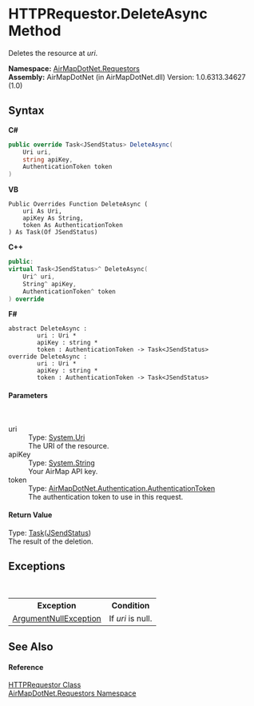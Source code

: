 # HTTPRequestor.DeleteAsync Method 
 

Deletes the resource at *uri*.

**Namespace:**&nbsp;<a href="N_AirMapDotNet_Requestors">AirMapDotNet.Requestors</a><br />**Assembly:**&nbsp;AirMapDotNet (in AirMapDotNet.dll) Version: 1.0.6313.34627 (1.0)

## Syntax

**C#**<br />
``` C#
public override Task<JSendStatus> DeleteAsync(
	Uri uri,
	string apiKey,
	AuthenticationToken token
)
```

**VB**<br />
``` VB
Public Overrides Function DeleteAsync ( 
	uri As Uri,
	apiKey As String,
	token As AuthenticationToken
) As Task(Of JSendStatus)
```

**C++**<br />
``` C++
public:
virtual Task<JSendStatus>^ DeleteAsync(
	Uri^ uri, 
	String^ apiKey, 
	AuthenticationToken^ token
) override
```

**F#**<br />
``` F#
abstract DeleteAsync : 
        uri : Uri * 
        apiKey : string * 
        token : AuthenticationToken -> Task<JSendStatus> 
override DeleteAsync : 
        uri : Uri * 
        apiKey : string * 
        token : AuthenticationToken -> Task<JSendStatus> 
```


#### Parameters
&nbsp;<dl><dt>uri</dt><dd>Type: <a href="http://msdn2.microsoft.com/en-us/library/txt7706a" target="_blank">System.Uri</a><br />The URI of the resource.</dd><dt>apiKey</dt><dd>Type: <a href="http://msdn2.microsoft.com/en-us/library/s1wwdcbf" target="_blank">System.String</a><br />Your AirMap API key.</dd><dt>token</dt><dd>Type: <a href="T_AirMapDotNet_Authentication_AuthenticationToken">AirMapDotNet.Authentication.AuthenticationToken</a><br />The authentication token to use in this request.</dd></dl>

#### Return Value
Type: <a href="http://msdn2.microsoft.com/en-us/library/dd321424" target="_blank">Task</a>(<a href="T_AirMapDotNet_JSendStatus">JSendStatus</a>)<br />The result of the deletion.

## Exceptions
&nbsp;<table><tr><th>Exception</th><th>Condition</th></tr><tr><td><a href="http://msdn2.microsoft.com/en-us/library/27426hcy" target="_blank">ArgumentNullException</a></td><td>If *uri* is null.</td></tr></table>

## See Also


#### Reference
<a href="T_AirMapDotNet_Requestors_HTTPRequestor">HTTPRequestor Class</a><br /><a href="N_AirMapDotNet_Requestors">AirMapDotNet.Requestors Namespace</a><br />